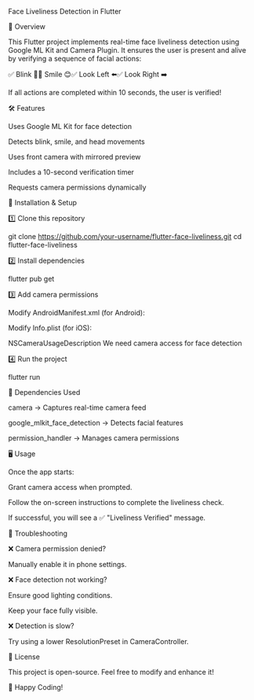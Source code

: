 Face Liveliness Detection in Flutter

📌 Overview

This Flutter project implements real-time face liveliness detection using Google ML Kit and Camera Plugin. It ensures the user is present and alive by verifying a sequence of facial actions:

✅ Blink 👀✅ Smile 😊✅ Look Left ⬅️✅ Look Right ➡️

If all actions are completed within 10 seconds, the user is verified!

🛠️ Features

Uses Google ML Kit for face detection

Detects blink, smile, and head movements

Uses front camera with mirrored preview

Includes a 10-second verification timer

Requests camera permissions dynamically

📲 Installation & Setup

1️⃣ Clone this repository

git clone https://github.com/your-username/flutter-face-liveliness.git
cd flutter-face-liveliness

2️⃣ Install dependencies

flutter pub get

3️⃣ Add camera permissions

Modify AndroidManifest.xml (for Android):

<uses-permission android:name="android.permission.CAMERA" />

Modify Info.plist (for iOS):

<key>NSCameraUsageDescription</key>
<string>We need camera access for face detection</string>

4️⃣ Run the project

flutter run

🔧 Dependencies Used

camera → Captures real-time camera feed

google_mlkit_face_detection → Detects facial features

permission_handler → Manages camera permissions

🖥️ Usage

Once the app starts:

Grant camera access when prompted.

Follow the on-screen instructions to complete the liveliness check.

If successful, you will see a ✅ "Liveliness Verified" message.

📌 Troubleshooting

❌ Camera permission denied?

Manually enable it in phone settings.

❌ Face detection not working?

Ensure good lighting conditions.

Keep your face fully visible.

❌ Detection is slow?

Try using a lower ResolutionPreset in CameraController.

📜 License

This project is open-source. Feel free to modify and enhance it!

🚀 Happy Coding!

